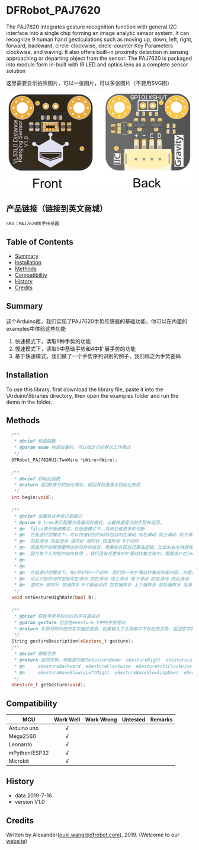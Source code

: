 # DFRobot_PAJ7620
The PAJ7620 integrates gesture recognition function with general I2C interface into a single chip forming an image analytic sensor system. It can recognize 9 human hand gesticulations such as moving up, down, left, right, forward, backward, circle-clockwise, circle-counter Key Parameters clockwise, and waving. It also offers built-in proximity detection in sensing approaching or departing object from the sensor. The PAJ7620 is packaged into module form in-built with IR LED and optics lens as a complete sensor solution<br>

这里需要显示拍照图片，可以一张图片，可以多张图片（不要用SVG图）

![正反面svg效果图](https://github.com/ouki-wang/DFRobot_Sensor/raw/master/resources/images/SEN0245svg1.png)


## 产品链接（链接到英文商城）
    SKU：PAJ7620挥手传感器
   
## Table of Contents

* [Summary](#summary)
* [Installation](#installation)
* [Methods](#methods)
* [Compatibility](#compatibility)
* [History](#history)
* [Credits](#credits)

## Summary

这个Arduino库，我们实现了PAJ7620手势传感器的基础功能，你可以在内置的examples中体验这些功能
  1. 快速模式下，读取9种手势的功能
  2. 慢速模式下，读取9中基础手势和4中扩展手势的功能
  3. 基于快速模式，我们做了一个手势序列识别的例子，我们称之为手势密码

## Installation

To use this library, first download the library file, paste it into the \Arduino\libraries directory, then open the examples folder and run the demo in the folder.

## Methods

```C++
  /**
   * @brief 构造函数
   * @param mode 构造设备时，可以指定它的默认工作模式
   */
  DFRobot_PAJ7620U2(TwoWire *pWire=&Wire);

  /**
   * @brief 初始化函数
   * @return 返回0表示初始化成功，返回其他值表示初始化失败
   */
  int begin(void);

  /**
   * @brief 设置告诉手势识别模式
   * @param b true表示配置为高速识别模式，以最快速度识别手势并返回。
   * @n  false表示低速模式，在低速模式下，系统会做更多的判断
   * @n  在高速识别模式下，可以快速识别的动作包括向左滑动 向右滑动 向上滑动 向下滑动 
   * @n  向前滑动 向后滑动 逆时针 顺时针 快速挥手 9个动作
   * @n  高级用户如果想要用这些动作的组合，需要在外部自己算法逻辑，比如左右左快速挥手
   * @n  因为每个人用到的动作有限 ，我们没有将更多的扩展动作集在库中，需要用户在ino文件中自己完成算法逻辑
   * @n
   * @n
   * @n  在低速识别模式下，每2秒识别一个动作，我们将一些扩展动作集成到库内部，方便基础用户使用
   * @n  可以识别的动作包括向左滑动 向右滑动 向上滑动 向下滑动 向前滑动 向后滑动 
   * @n  逆时针 顺时针 快速挥手 9个基础动作 左右慢挥手 上下慢挥手 前后慢挥手 乱序慢挥手  4个扩展动作 
   */
  void setGestureHighRate(bool b);

  /**
   * @brief 获取手势号码对应的字符串描述
   * @param gesture 包含在eGesture_t中的手势号码
   * @return 手势号码对应的文字描述信息，如果输入了手势表中不存在的手势，返回空字符串
   */
  String gestureDescription(eGesture_t gesture);
  /**
   * @brief 获取手势
   * @return 返回手势，可能是的值为eGestureNone  eGestureRight  eGestureLeft  eGestureUp  eGestureDown  eGestureForward
   * @n     eGestureBackward  eGestureClockwise  eGestureAntiClockwise  eGestureWave  eGestureWaveSlowlyDisorder 
   * @n     eGestureWaveSlowlyLeftRight  eGestureWaveSlowlyUpDown  eGestureWaveSlowlyForwardBackward
   */
  eGesture_t getGesture(void);
```

## Compatibility

MCU                | Work Well    | Work Wrong   | Untested    | Remarks
------------------ | :----------: | :----------: | :---------: | -----
Arduino uno        |      √       |              |             | 
Mega2560        |      √       |              |             | 
Leonardo        |      √       |              |             | 
mPython/ESP32   |      √       |              |             | 
Microbit        |      √       |              |             | 

## History

- data 2019-7-16
- version V1.0


## Credits

Written by Alexander(ouki.wang@dfrobot.com), 2019. (Welcome to our [website](https://www.dfrobot.com/))

